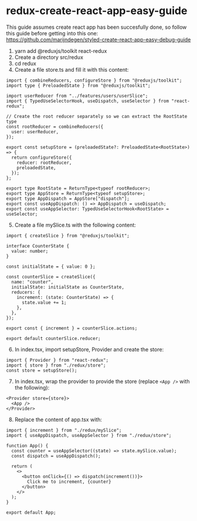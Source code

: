 # redux-create-react-app-easy-guide
This guide assumes create react app has been succesfully done, so follow this guide before getting into this one: https://github.com/marijndegen/styled-create-react-app-easy-debug-guide

1. yarn add @reduxjs/toolkit react-redux
2. Create a directory src/redux
3. cd redux
4. Create a file store.ts and fill it with this content:
```
import { combineReducers, configureStore } from "@reduxjs/toolkit";
import type { PreloadedState } from "@reduxjs/toolkit";

import userReducer from "../features/users/userSlice";
import { TypedUseSelectorHook, useDispatch, useSelector } from "react-redux";

// Create the root reducer separately so we can extract the RootState type
const rootReducer = combineReducers({
  user: userReducer,
});

export const setupStore = (preloadedState?: PreloadedState<RootState>) => {
  return configureStore({
    reducer: rootReducer,
    preloadedState,
  });
};

export type RootState = ReturnType<typeof rootReducer>;
export type AppStore = ReturnType<typeof setupStore>;
export type AppDispatch = AppStore["dispatch"];
export const useAppDispatch: () => AppDispatch = useDispatch;
export const useAppSelector: TypedUseSelectorHook<RootState> = useSelector;

```

5. Create a file mySlice.ts with the following content:
```
import { createSlice } from "@reduxjs/toolkit";

interface CounterState {
  value: number;
}

const initialState = { value: 0 };

const counterSlice = createSlice({
  name: "counter",
  initialState: initialState as CounterState,
  reducers: {
    increment: (state: CounterState) => {
      state.value += 1;
    },
  },
});

export const { increment } = counterSlice.actions;

export default counterSlice.reducer;

```
6. In index.tsx, import setupStore, Provider and create the store:
```
import { Provider } from "react-redux";
import { store } from "./redux/store";
const store = setupStore();
```
7. In index.tsx, wrap the provider to provide the store (replace `<App />` with the following):
```
<Provider store={store}>
  <App />
</Provider>
```
8. Replace the content of app.tsx with:
```
import { increment } from "./redux/mySlice";
import { useAppDispatch, useAppSelector } from "./redux/store";

function App() {
  const counter = useAppSelector((state) => state.mySlice.value);
  const dispatch = useAppDispatch();

  return (
    <>
      <button onClick={() => dispatch(increment())}>
        Click me to increment, {counter}
      </button>
    </>
  );
}

export default App;
```
